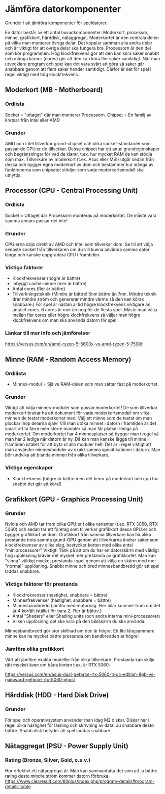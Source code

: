 # Jämföra datorkomponenter
Grunder i att jämföra komponenter för speldatorer.

En dator består av ett antal huvudkomponenter: Moderkort, processor, minne, grafikkort, hårddisk, nätaggregat.
Moderkortet är den centrala delen på vilka man monterar övriga delar. Det kopplar samman alla andra delar och är viktigt för att övriga delar ska fungera bra.
Processorn är den del som kör programmen. Hög klockfrekvens gör att den kan köra saker snabbt och många kärnor (cores) gör att den kan köra fler saker samtidigt. När man utvecklare program och spel kan det vara svårt att göra så saker går snabbare genom att flera saker händer samtidigt. Därför är det för spel i regel viktigt med hög klockfrekvens. 


## Moderkort (MB - Motherboard)
### Ordlista
Socket = "uttaget" där man monterar Processorn.
Chipset = En familj av kretsar från Intel eller AMD
### Grunder
AMD och Intel tillverkar grund-chipset och olika socket-standarder som passar de CPU:er de tillverkar. Dessa chipset har ett antal grundegenskaper och begränsningar för vad de klarar, t.ex. hur mycket RAM de kan stödja som max. Tillverkare av moderkort (t.ex. Asus eller MSI) utgår sedan från dessa och bygger egna moderkort av dom och bestämmer hur många av funktionerna som chipsetet stödjer som varje moderkortsmodell ska utnyttja.


## Processor (CPU - Central Processing Unit)
### Ordlista
Socket = Uttaget där Processorn monteras på moderkortet. De måste vara samma annars passar det inte!
### Grunder
CPU:erna säljs direkt av AMD och Intel som tillverkar dom. Se till att välja senaste socket från tillverkaren om du vill kunna använda samma dator länge och kanske uppgradera CPU i framtiden.
### Viktiga faktorer
- Klockfrekvenser (högre är bättre)
- Inbyggt cache-minne (mer är bättre)
- Antal cores (fler är bättre)
- Tillverkningsteknik (Mindre är bättre! 5nm bättre än 7nm. Mindre teknik drar mindre ström och genererar mindre värme så den kan köras snabbare.)
För spel är nästan alltid högre klockfrekvens viktigare än antalet cores. 6 cores är mer än nog för de flesta spel.
Måste man välja mellan fler cores eller högre klockfrekvens så väljer man högre klockfrekvens om man ska använda datorn för spel.
### Länkar till mer info och jämförelser
https://versus.com/en/amd-ryzen-5-5600x-vs-amd-ryzen-5-7500f

## Minne (RAM - Random Access Memory)
### Ordilista
- Minnes-modul = Själva RAM-delen som man sättar fast på moderkortet.
### Grunder
Viktigt att välja minnes-moduler som passar moderkortet! De som tillverkar moderkort brukar ha ett dokument för varje moderkortsmodell om vilka minnen de testat moderkortet med. Välj ett minne som de testat om man plockar ihop delarna själv!
Vill man utöka minnet i datorn i framtiden är det smart att ta färre men större moduler så man får platser lediga på moderkortet. Om moderkortet har 4 minnesplatser så bygger man i regel så man har 2 lediga när datorn är ny. Då kan man kanske lägga till minne i framtiden istället för att byta ut alla moduler helt.
Det är i regel viktigt att man använder minnesmoduler av exakt samma specifikationer i datorn. Man bör undvika att blanda minnen från olika tillverkare.
### Viktiga egenskaper
- Klockfrekvens (högre är bättre men det beror på moderkort och cpu hur snabbt det går att köra!)


## Grafikkort (GPU - Graphics Processing Unit)
### Grunder
Nvidia och AMD tar fram olika GPU:er i olika varianter (t.ex. RTX 3050, RTX 5060) och sedan tar ett företag som tillverkar grafikkort dessa GPU:er och bygger grafikkort av dom. Grafikkort från samma tillverkare kan ha olika prestanda trots samma grund-GPU genom att tillverkarna ändrar saker som klockfrekvenser av olika slag, bestycker korten med olika antal "miniprocessorer"
Viktigt! Tänk på att om du har en datorskärm med väldigt hög upplösning kräver det mycket mer prestanda av grafikkortet. Man kan "vinna" väldigt mycket prestanda i spel genom att välja en skärm med mer "normal" upplösning.
Snabbt minne och bred minnesbandbredd gör att spel laddas snabbare.
### Viktiga faktorer för prestanda
- Klockfrekvenser (hastighet, snabbare = bättre)
- Minnesfrekvenser (hastighet, snabbare = bättre)
- Minnesbandbredd (jämför med motorväg: Fler bilar kommer fram om det är 4 körfält istället för bara 2. Fler är bättre.)
- Antal "Shaders" eller Shading units (och andra interna mini-processorer)
- Vilken upplösning det ska vara på den bildskärm du ska använda.

Minnesbandbredd gör stor skillnad om den är högre. Ett lite långsammare minne kan ha mycket bättre prestanda om bandbredden är högre!

### Jämföra olika grafikkort
Värt att jämföre exakta modeller från olika tillverkare. Prestanda kan skilja rätt mycket även om båda korten t.ex. är RTX 5060:

https://versus.com/en/asus-dual-geforce-rtx-5060-ti-oc-edition-8gb-vs-gainward-geforce-rtx-5060-ghost

## Hårddisk (HDD - Hard Disk Drive)
### Grunder
För spel och operativsystem använder man idag M2 diskar.
Diskar har i regel olika hastighet för läsning och skrivning av data. Ju snabbare desto bättre.
Snabb disk betyder att spel laddas snabbare.

## Nätaggregat (PSU - Power Supply Unit)
### Rating (Bronze, Silver, Gold, o.s.v.)
Hur effektivt ett nätaggregat är. Man kan sammanfatta det som att ju bättre rating desto mindre ström kommer datorn förbruka.
https://www.clearesult.com/80plus/index.php/program-details#program-details-table
